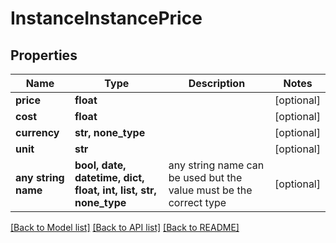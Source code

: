# InstanceInstancePrice


## Properties
Name | Type | Description | Notes
------------ | ------------- | ------------- | -------------
**price** | **float** |  | [optional] 
**cost** | **float** |  | [optional] 
**currency** | **str, none_type** |  | [optional] 
**unit** | **str** |  | [optional] 
**any string name** | **bool, date, datetime, dict, float, int, list, str, none_type** | any string name can be used but the value must be the correct type | [optional]

[[Back to Model list]](../README.md#documentation-for-models) [[Back to API list]](../README.md#documentation-for-api-endpoints) [[Back to README]](../README.md)


